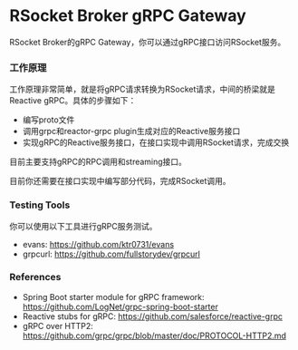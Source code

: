 RSocket Broker gRPC Gateway
===========================
RSocket Broker的gRPC Gateway，你可以通过gRPC接口访问RSocket服务。

### 工作原理

工作原理非常简单，就是将gRPC请求转换为RSocket请求，中间的桥梁就是Reactive gRPC。具体的步骤如下：

* 编写proto文件
* 调用grpc和reactor-grpc plugin生成对应的Reactive服务接口
* 实现gRPC的Reactive服务接口，在接口实现中调用RSocket请求，完成交换

目前主要支持gRPC的RPC调用和streaming接口。

目前你还需要在接口实现中编写部分代码，完成RSocket调用。

### Testing Tools
你可以使用以下工具进行gRPC服务测试。

* evans: https://github.com/ktr0731/evans
* grpcurl: https://github.com/fullstorydev/grpcurl

### References

* Spring Boot starter module for gRPC framework: https://github.com/LogNet/grpc-spring-boot-starter
* Reactive stubs for gRPC: https://github.com/salesforce/reactive-grpc
* gRPC over HTTP2: https://github.com/grpc/grpc/blob/master/doc/PROTOCOL-HTTP2.md

